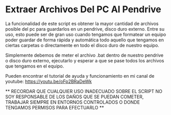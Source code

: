 # Extraer Archivos Del PC Al Pendrive

La funcionalidad de este script es obtener la mayor cantidad de archivos posible del pc para guardarlos en un pendrive, disco duro externo. Entre su uso, esto puede ser de gran uso cuando tengamos que formatear un equipo poder guardar de forma rápida y automática todo aquello que tengamos en ciertas carpetas o directamente en todo el disco duro de nuestro equipo.

Simplemente debemos de meter el archivo .bat dentro de nuestro pendrive o disco duro externo, ejecutarlo y esperar a que se pase todos los archivos que tengamos en el equipo.

Pueden encontrar el tutorial de ayuda y funcionamiento en mi canal de youtube: https://youtu.be/oFp2BRaDeWk

** RECORDAR QUE CUALQUIER USO INADECUADO SOBRE EL SCRIPT NO SOY RESPONSABLE DE LOS DAÑOS QUE SE PUEDAN COMETER, TRABAJAR SIEMPRE EN ENTORNOS CONTROLADOS O DONDE TENGAMOS PERMISOS PARA EFECTUARLO ** 
